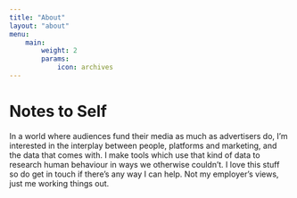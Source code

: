 ```yaml
---
title: "About"
layout: "about"
menu:
    main:
        weight: 2
        params: 
            icon: archives
---
```


# Notes to Self

In a world where audiences fund their media as much as advertisers do, I’m interested in the interplay between people, platforms and marketing, and the data that comes with. I make tools which use that kind of data to research human behaviour in ways we otherwise couldn’t. I love this stuff so do get in touch if there’s any way I can help.  Not my employer’s views, just me working things out.
